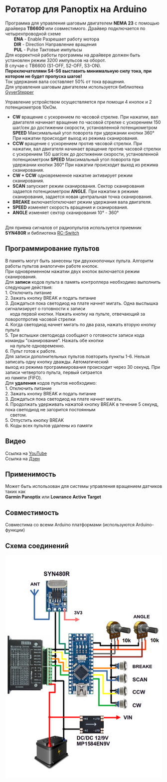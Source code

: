 # Ротатор для Panoptix на Arduino
Программа для управления шаговым двигателем <b>NEMA 23</b> с помощью драйвера <b>TB6600 </b> 
или совместимого. Драйвер подключается по четырехпроводной схеме  
&emsp;&emsp;__ENA__ - Enable Разрешает работу мотора  
&emsp;&emsp;__DIR__ - Direction Направление вращения  
&emsp;&emsp;__PUL__ - Pulse Тактовые импульсы  
Для корректной работы программы на драйвере должен быть установлен режим 3200 импульсов на оборот.<br>
В случае с TB6600 (S1-OFF, S2-OFF, S3-ON).  <br>
<b>Переключателями S4-S6 выставить минимальную силу тока, при котором не будет пропуска шагов!</b><br>
Ток удержания вала составляет 50% от тока вращения. <br>
Для управления шаговым двигателем используется библиотека [GyverStepper](https://github.com/GyverLibs/GyverStepper)

  Управление устройством осуществляется при помощи 4 кнопок и 2 потенциометров 10кОм.
- __CW__ вращение с ускорением по чвсовой стрелке. При нажатии, вал двигателя
начинает вращение по часовой стрелке с ускорением 150 шаг/сек до достижении
скорости, установленной потенциометром __SPEED__ Максимальный угол поворота
при удержании кнопки 360&deg; При нажатии происходит выход из режима сканирования.
- __CCW__ вращение с ускорением против чвсовой стрелки. При нажатии, вал двигателя
начинает вращение против часовой стрелки с ускорением 150 шаг/сек до достижении
скорости, установленной потенциометром __SPEED__ Максимальный угол поворота
при удержании кнопки 360&deg; При нажатии происходит выход из режима сканирования.
- __CW + CCW__ одновременное нажатие активирует режим сканирования.
- __SCAN__ запускает режим сканирования. Сектор сканирования задается
потенциометром __ANGLE__. При нажатии в режиме сканирования, задается
новая центральная точка сканирования. 
- __BREAKE__ включает/отключает режим удержания вала двигателя.
- __SPEED__ изменяет скорость вращения и сканирования.
- __ANGLE__ изменяет сектор сканирования 10&deg; - 360&deg;<br>
<br>
Для приема сигналов от радиопультов используется приемник <b>SYN480R</b> и библиотека <a href="https://github.com/sui77/rc-switch/tree/master">RC-Switch</a> <br>
<h2>Программирование пультов</h2>
В память могут быть занесены три двухкнопочных пульта. Алгоритм работы пультов аналогичен работе кнопок.<br>
При одновременном нажатии двух кнопок включается режим сканирования.<br>
Для <b>записи</b> кодов пульта в память контроллера необходимо выполнить следующие действия:<br>
1. Отключить питание <br>
2. Зажать кнопку BREAK и подать питание<br>
3. Дождаться пока светодиод на плате начнет мигать. Одна выспышка сигнализирует о готовности к записи<br>
&nbsp &nbsp кода первой кнопки. Нажать кнопку на пульте, отвечающий за поворотпротив часовой стрелки<br>
4. Когда светодиод начнет мигать по два раза, нажать вторую кнопку пульта<br>
5. Три вспышки светодиода сообщают о готовности записи кода команды "сканирование". Нажать обе кнопки<br>
&nbsp &nbsp на пульте одновременно.<br>
6. Пульт готов к работе.<br>
Для записи дополнительных пультов повторить пункты 1-6. Нельзя записать одну кнопку дважды. Автоматический<br>
выход из режима программирования происходит через 30 секунд. При записи четвертого пульта, первый ситрается<br>
из памяти (FIFO).<br>
Для <b>удаления</b> кодов пультов необходимо:<br>
1. Отключить питание <br>
2. Зажать кнопку BREAK и подать питание<br>
3. Дождаться пока светодиод на плате начнет мигать.<br>
4. Продолжать удерживать нажатой кнопку BREAK в течение 5 секунд, пока светодиод не загорится постоянным <br>
&nbsp &nbsp светом.<br>
5. Отпустить кнопку BREAK <br>
6. Коды всех пультов удалены из памяти <br>

<h2>Видео</h2>
Ссылка на <a href="https://youtu.be/_9E2vSRK5No">YouTube</a> <br>
Ссылка на <a href="https://dzen.ru/video/watch/66b5f1579cfcc32754c732f5">Дзен</a> <br>

<h2>Применимость</h2>
Может быть использован для системы управления вращением датчиков таких как<br>
<B>Garmin Panoptix</B> или <B>Lowrance Active Target</B>  
 
<h2>Совместимость</h2>
Совместима со всеми Arduino платформами (используются Arduino-функции)  
<h2>Схема соединений</h2>  
  
![alt text](https://github.com/BalandinSV/ABPM8-firmware/blob/main/Wiring%20diagram%20RF.png)

